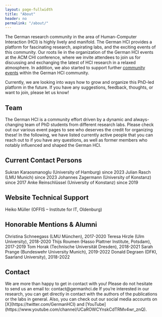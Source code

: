```yaml
---
layout: page-fullwidth
title: "About"
header: no
permalink: "/about/"
---
```

The German research community in the area of Human-Computer Interaction (HCI) is highly lively and manifold. The German HCI provides a platform for fascinating research, aspirating labs, and the exciting events of this community. Our roots lie in the organization of the German HCI events at the ACM CHI conference, where we invite attendees to join us for discussing and exchanging the latest of HCI research in a relaxed atmosphere. In addition, we also started to support further [community events](https://www.germanhci.de/community-events/) within the German HCI community.

Currently, we are looking into ways how to grow and organize this PhD-led platform in the future. If you have any suggestions, feedback, thoughts, or want to join, please let us know!

<h2 class="head-text">Team</h2>
The German HCI is a community effort driven by a dynamic and always-changing team of PhD students from different research labs. Please check out our various event pages to see who deserves the credit for organizing these!
In the following, we have listed currently active people that you can reach out to if you have any questions, as well as former members who notably influenced and shaped the German HCI.

<h2 class="head-text">Current Contact Persons </h2>
Sukran Karaosmanoglu (University of Hamburg) since 2023
Julian Rasch (LMU Munich) since 2023
Johannes Zagermann (University of Konstanz) since 2017
Anke Reinschlüssel (University of Konstanz) since 2019

<h2 class="head-text">Website Technical Support </h2>
Heiko Müller (OFFIS – Institute for IT, Oldenburg)

<h2 class="head-text">Honorable Mentions & Alumni </h2>
Christina Schneegass (LMU München), 2017-2020
Teresa Hirzle (Ulm University), 2018-2020
Thijs Roumen (Hasso Plattner Institute, Potsdam), 2017-2019
Tom Horak (Technische Universität Dresden), 2018-2021
Sarah Prange (Bundeswehr University Munich), 2019-2022
Donald Degraen (DFKI, Saarland University), 2018-2022

<h2 class="head-text">Contact</h2>
We are more than happy to get in contact with you! Please do not hesitate to send us an email to:
        contact@germanhci.de
If you’re interested in our research, you can get directly in contact with the authors of the publications or the labs in general. Also, you can check out our social media accounts on [X](https://twitter.com/GermanHCI) and [YouTube](https://www.youtube.com/channel/UCaROWCYnskCdTRMv4wr_znQ).
